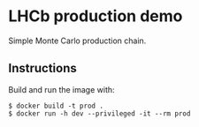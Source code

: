 # LHCb production demo

Simple Monte Carlo production chain.

## Instructions

Build and run the image with:

```
$ docker build -t prod .
$ docker run -h dev --privileged -it --rm prod
```
